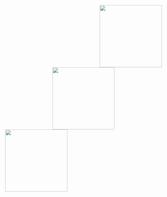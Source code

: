 <div id="header" align="right">
  <img src="https://media.giphy.com/media/v1.Y2lkPTc5MGI3NjExYTE4a2FpM25vd2NnNTJwbm55YWM5MWk4OXIybnVpcGdoNTBubXZ3OSZlcD12MV9pbnRlcm5hbF9naWZfYnlfaWQmY3Q9Zw/quEsMOrr3hmQ8/giphy.gif" width="200"/>
</div>

<div id="header" align="middle">
  <img src="https://media.giphy.com/media/v1.Y2lkPTc5MGI3NjExYTE4a2FpM25vd2NnNTJwbm55YWM5MWk4OXIybnVpcGdoNTBubXZ3OSZlcD12MV9pbnRlcm5hbF9naWZfYnlfaWQmY3Q9Zw/quEsMOrr3hmQ8/giphy.gif" width="200"/>
</div>

<div id="header" align="left">
  <img src="https://media.giphy.com/media/v1.Y2lkPTc5MGI3NjExYTE4a2FpM25vd2NnNTJwbm55YWM5MWk4OXIybnVpcGdoNTBubXZ3OSZlcD12MV9pbnRlcm5hbF9naWZfYnlfaWQmY3Q9Zw/quEsMOrr3hmQ8/giphy.gif" width="200"/>
</div>
